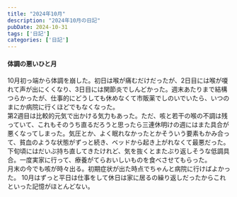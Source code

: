 ```yaml
---
title: "2024年10月"
description: "2024年10月の日記"
pubDate: 2024-10-31
tags: ['日記']
categories: ['日記']
---
```


#### 体調の悪いひと月
10月初っ端から体調を崩した。初日は喉が痛むだけだったが、2日目には喉が嗄れて声が出にくくなり、3日目には関節炎でしんどかった。週末あたりまで結構つらかったが、仕事的にどうしても休めなくて市販薬でしのいでいたら、いつのまにか病院に行くほどでもなくなった。  
第2週目は比較的元気で出かける気力もあった。ただ、咳と若干の喉の不調は残っていて、これもそのうち直るだろうと思ったら三連休明けの週にはまた具合が悪くなってしまった。気圧とか、よく眠れなかったとかそういう要素もかみ合って、貧血のような状態がずっと続き、ベッドから起き上がれなくて最悪だった。  
下旬頃にはだいぶ持ち直してきたけれど、気を抜くとまたぶり返しそうな低調具合。一度実家に行って、療養がてらおいしいものを食べさせてもらった。  
月末の今でも咳が時々出る。初期症状が出た時点でちゃんと病院に行けばよかった。
10月はずっと平日は仕事をして休日は家に居るの繰り返しだったからこれといった記憶がほとんどない。







